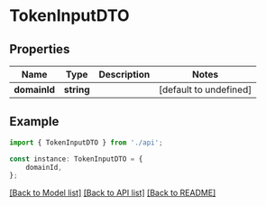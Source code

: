 # TokenInputDTO


## Properties

Name | Type | Description | Notes
------------ | ------------- | ------------- | -------------
**domainId** | **string** |  | [default to undefined]

## Example

```typescript
import { TokenInputDTO } from './api';

const instance: TokenInputDTO = {
    domainId,
};
```

[[Back to Model list]](../README.md#documentation-for-models) [[Back to API list]](../README.md#documentation-for-api-endpoints) [[Back to README]](../README.md)
